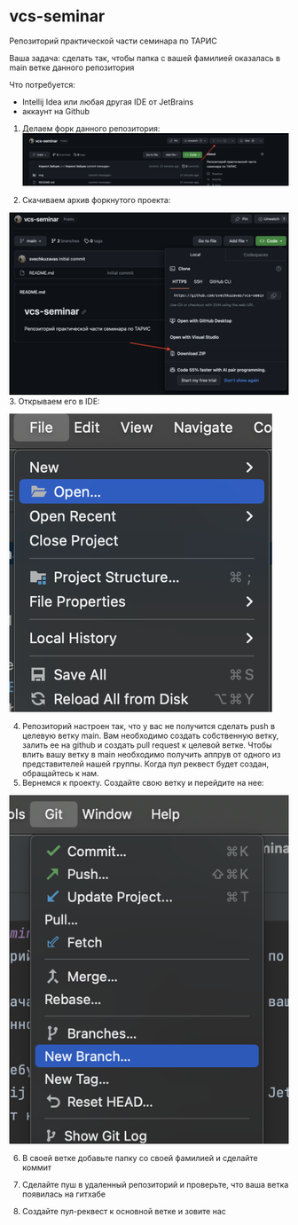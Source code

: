 # vcs-seminar
Репозиторий практической части семинара по ТАРИС

Ваша задача: сделать так, чтобы папка с вашей фамилией оказалась в main 
ветке данного репозитория

Что потребуется: 
- Intellij Idea или любая другая IDE от JetBrains
- аккаунт на Github
1. Делаем форк данного репозитория:
![](FilinaOlia/step0.png)

2. Скачиваем архив форкнутого проекта:

![](FilinaOlia/step1.png)
3. Открываем его в IDE:

![](FilinaOlia/step2.png)

4. Репозиторий настроен так, что у вас не получится сделать push в
целевую ветку main. Вам необходимо создать собственную ветку, залить
ее на github и создать pull request к целевой ветке. Чтобы влить вашу
ветку в main необходимо получить аппрув от одного из представителей нашей группы.
Когда пул реквест будет создан, обращайтесь к нам.
5. Вернемся к проекту. Создайте свою ветку и перейдите на нее:

![](FilinaOlia/step3.png)

6. В своей ветке добавьте папку со своей фамилией и сделайте коммит

7. Сделайте пуш в удаленный репозиторий и проверьте, что ваша ветка
появилась на гитхабе

8. Создайте пул-реквест к основной ветке и зовите нас
